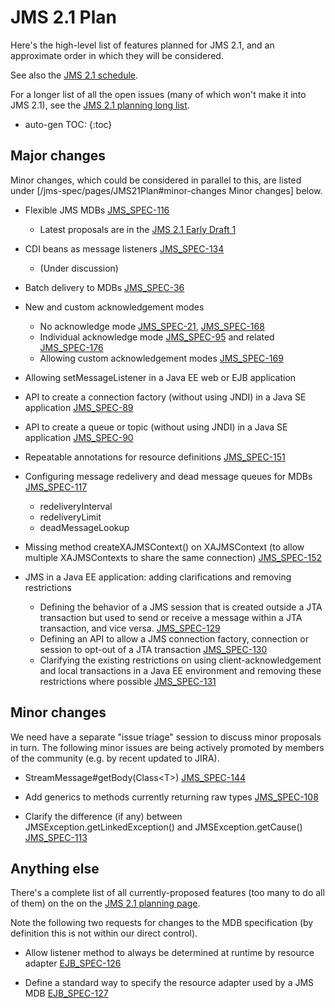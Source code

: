 # JMS 2.1 Plan

Here's the high-level list of features planned for JMS 2.1, and an approximate order in which they will be considered. 

See also the [JMS 2.1 schedule](/jms-spec/pages/JMS21#jms-21-schedule).

For a longer list of all the open issues (many of which won't make it into JMS 2.1), see the [JMS 2.1 planning long list](/jms-spec/pages/JMS21LongList).

* auto-gen TOC:
{:toc}

## Major changes 

Minor changes, which could be considered in parallel to this, are listed under [/jms-spec/pages/JMS21Plan#minor-changes Minor changes] below.

* Flexible JMS MDBs [JMS_SPEC-116](https://github.com/javaee/jms-spec/issues/116)
  * Latest proposals are in the [JMS 2.1 Early Draft 1](https://jcp.org/aboutJava/communityprocess/edr/jsr368/index.html)

* CDI beans as message listeners [JMS_SPEC-134](https://github.com/javaee/jms-spec/issues/134)
  * (Under discussion)

* Batch delivery to MDBs [JMS_SPEC-36](https://github.com/javaee/jms-spec/issues/36)

* New and custom acknowledgement modes
  * No acknowledge mode [JMS_SPEC-21](https://github.com/javaee/jms-spec/issues/21), [JMS_SPEC-168](https://java.net/jira/browse/JMS_SPEC-168)
  * Individual acknowledge mode [JMS_SPEC-95](https://github.com/javaee/jms-spec/issues/95) and related [JMS_SPEC-176](https://java.net/jira/browse/JMS_SPEC-176)
  * Allowing custom acknowledgement modes [JMS_SPEC-169](https://java.net/jira/browse/JMS_SPEC-169)

* Allowing setMessageListener in a Java EE web or EJB application

* API to create a connection factory (without using JNDI) in a Java SE application [JMS_SPEC-89](https://java.net/jira/browse/JMS_SPEC-89)

* API to create a queue or topic (without using JNDI) in a Java SE application [JMS_SPEC-90](https://java.net/jira/browse/JMS_SPEC-90)

* Repeatable annotations for resource definitions [JMS_SPEC-151](https://java.net/jira/browse/JMS_SPEC-151)

* Configuring message redelivery and dead message queues for MDBs [JMS_SPEC-117](https://java.net/jira/browse/JMS_SPEC-117)
  * redeliveryInterval
  * redeliveryLimit
  * deadMessageLookup

* Missing method createXAJMSContext() on XAJMSContext (to allow multiple XAJMSContexts to share the same connection) [JMS_SPEC-152](https://github.com/javaee/jms-spec/issues/152)

* JMS in a Java EE application: adding clarifications and removing restrictions
  * Defining the behavior of a JMS session that is created outside a JTA transaction but used to send or receive a message within a JTA transaction, and vice versa. [JMS_SPEC-129](https://java.net/jira/browse/JMS_SPEC-129)
  * Defining an API to allow a JMS connection factory, connection or session to opt-out of a JTA transaction [JMS_SPEC-130](https://github.com/javaee/jms-spec/issues/130)
  * Clarifying the existing restrictions on using client-acknowledgement and local transactions in a Java EE environment and removing these restrictions where possible [JMS_SPEC-131](https://java.net/jira/browse/JMS_SPEC-131)

## Minor changes 

We need have a separate "issue triage" session to discuss minor proposals in turn. The following minor issues are being actively promoted by members of the community (e.g. by recent updated to JIRA).

* StreamMessage#getBody(Class&lt;T&gt;) [JMS_SPEC-144](https://java.net/jira/browse/JMS_SPEC-144)

*  Add generics to methods currently returning raw types  [JMS_SPEC-108](https://java.net/jira/browse/JMS_SPEC-108)

* Clarify the difference (if any) between JMSException.getLinkedException() and JMSException.getCause()  [JMS_SPEC-113](https://java.net/jira/browse/JMS_SPEC-113)

## Anything else 

There's a complete list of all currently-proposed features (too many to do all of them) on the on the [JMS 2.1 planning page](/jms-spec/pages/JMS21Planning).

Note the following two requests for changes to the MDB specification (by definition this is not within our direct control).

* Allow listener method to always be determined at runtime by resource adapter [EJB_SPEC-126](http://java.net/jira/browse/EJB_SPEC-126)

* Define a standard way to specify the resource adapter used by a JMS MDB [EJB_SPEC-127](http://java.net/jira/browse/EJB_SPEC-127)
